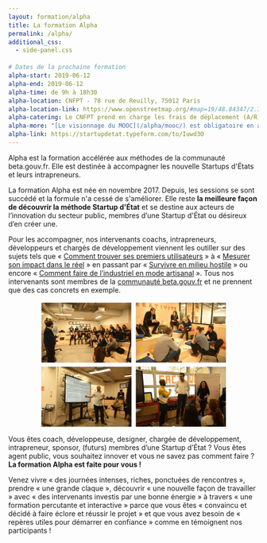 ```yaml
---
layout: formation/alpha
title: La formation Alpha
permalink: /alpha/
additional_css:
  - side-panel.css

# Dates de la prochaine formation
alpha-start: 2019-06-12
alpha-end: 2019-06-12
alpha-time: de 9h à 18h30
alpha-location: CNFPT - 78 rue de Reuilly, 75012 Paris
alpha-location-link: https://www.openstreetmap.org/#map=19/48.84347/2.39093
alpha-catering: Le CNFPT prend en charge les frais de déplacement (A/R), d'hébergement (la veille) et de repas des agents territoriaux.
alpha-more: "[Le visionnage du MOOC](/alpha/mooc/) est obligatoire en amont de cette session."
alpha-link: https://startupdetat.typeform.com/to/Iuwd3O
---
```


Alpha est la formation accélérée aux méthodes de la communauté beta.gouv.fr. Elle est destinée à accompagner les nouvelle Startups d'États et leurs intrapreneurs.

La formation Alpha est née en novembre 2017. Depuis, les sessions se sont succédé et la formule n'a cessé de s'améliorer. Elle reste **la meilleure façon de découvrir la méthode Startup d'État** et se destine aux acteurs de l’innovation du secteur public, membres d’une Startup d'État ou désireux d’en créer une.

Pour les accompagner, nos intervenants coachs, intrapreneurs, développeurs et chargés de développement viennent les outiller sur des sujets tels que « [Comment trouver ses premiers utilisateurs](/alpha/mooc/sequence-2-premiers-utilisateurs.html) » à « [Mesurer son impact dans le réel](/alpha/mooc/sequence-3-mesurer-impact.html) » en passant par « [Survivre en milieu hostile](/alpha/mooc/sequence-4-survivre-milieu-hostile.html) » ou encore « [Comment faire de l’industriel en mode artisanal](/alpha/mooc/sequence-5-industriel-milieu-artisanal.html) ». Tous nos intervenants sont membres de la [communauté beta.gouv.fr](/communaute) et ne prennent que des cas concrets en exemple.

<img src="/img/alpha/alpha-first-session.jpg" alt="Première session Alpha, 6 et 7 novembre 2017" style="width:75%;display: block;margin-left: auto;margin-right: auto;"/>

Vous êtes coach, développeuse, designer, chargée de développement, intrapreneur, sponsor, (futurs) membres d’une Startup d’État ? Vous êtes agent public, vous souhaitez innover et vous ne savez pas comment faire ? **La formation Alpha est faite pour vous !**

Venez vivre « des journées intenses, riches, ponctuées de rencontres », prendre « une grande claque », découvrir « une nouvelle façon de travailler » avec « des intervenants investis par une bonne énergie » à travers « une formation percutante et interactive » parce que vous êtes « convaincu et décidé à faire éclore et réussir le projet » et que vous avez besoin de « repères utiles pour démarrer en confiance » comme en témoignent nos participants !
